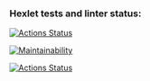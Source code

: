 ### Hexlet tests and linter status:

[![Actions Status](https://github.com/VvasavV/frontend-project-lvl1/workflows/hexlet-check/badge.svg)](https://github.com/VvasavV/frontend-project-lvl1/actions)

[![Maintainability](https://api.codeclimate.com/v1/badges/a99a88d28ad37a79dbf6/maintainability)](https://codeclimate.com/github/codeclimate/codeclimate/maintainability)

[![Actions Status](https://github.com/VvasavV/frontend-project-lvl1/workflows/main/badge.svg)](https://github.com/VvasavV/frontend-project-lvl1/actions)

